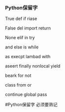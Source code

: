 ### Python保留字

True		def		if 			riase

False      	 del		import	       return	

None      	elif		in			try

and 		else	       is		        while

as            	execpt	  lambad	      with	

aseert     	finally	   nonlocal	    yield

beark      	for 		not	

class		from	     or

continue 	global           pass

\#Python保留字 必须要熟记